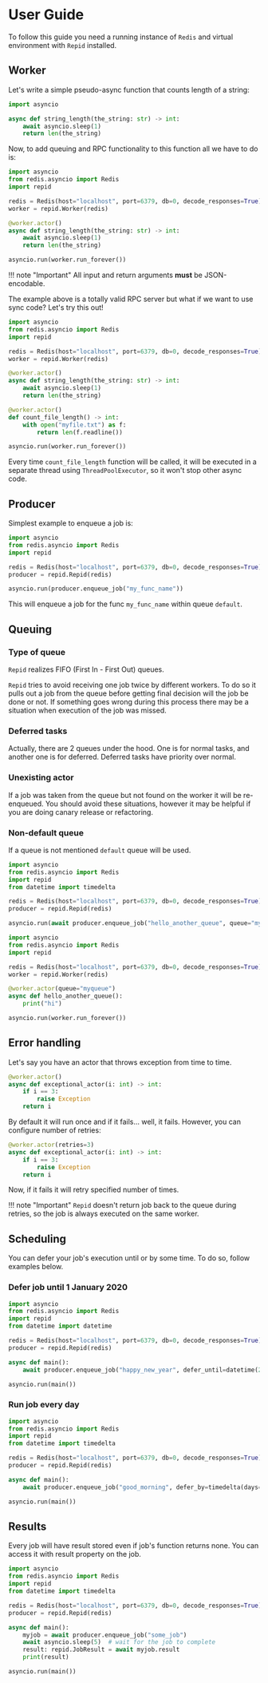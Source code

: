 # User Guide

To follow this guide you need a running instance of `Redis` and virtual environment with `Repid` installed.

## Worker

Let's write a simple pseudo-async function that counts length of a string:

```python
import asyncio

async def string_length(the_string: str) -> int:
    await asyncio.sleep(1)
    return len(the_string)

```

Now, to add queuing and RPC functionality to this function all we have to do is:

```python hl_lines="5 6 8 13"
import asyncio
from redis.asyncio import Redis
import repid

redis = Redis(host="localhost", port=6379, db=0, decode_responses=True)
worker = repid.Worker(redis)

@worker.actor()
async def string_length(the_string: str) -> int:
    await asyncio.sleep(1)
    return len(the_string)

asyncio.run(worker.run_forever())

```

!!! note "Important"
    All input and return arguments **must** be JSON-encodable.

The example above is a totally valid RPC server but what if we want to use sync code? Let's try this out!

```python hl_lines="13-16"
import asyncio
from redis.asyncio import Redis
import repid

redis = Redis(host="localhost", port=6379, db=0, decode_responses=True)
worker = repid.Worker(redis)

@worker.actor()
async def string_length(the_string: str) -> int:
    await asyncio.sleep(1)
    return len(the_string)

@worker.actor()
def count_file_length() -> int:
    with open("myfile.txt") as f:
        return len(f.readline())

asyncio.run(worker.run_forever())

```

Every time `count_file_length` function will be called, it will be executed in a separate thread using `ThreadPoolExecutor`, so it won't stop other async code.

## Producer

Simplest example to enqueue a job is:

```python
import asyncio
from redis.asyncio import Redis
import repid

redis = Redis(host="localhost", port=6379, db=0, decode_responses=True)
producer = repid.Repid(redis)

asyncio.run(producer.enqueue_job("my_func_name"))
```

This will enqueue a job for the func `my_func_name` within queue `default`.

## Queuing

### Type of queue

`Repid` realizes FIFO (First In - First Out) queues.

`Repid` tries to avoid receiving one job twice by different workers.
To do so it pulls out a job from the queue before getting final decision will the job be done or not.
If something goes wrong during this process there may be a situation when execution of the job was missed.

### Deferred tasks

Actually, there are 2 queues under the hood.
One is for normal tasks, and another one is for deferred.
Deferred tasks have priority over normal.

### Unexisting actor

If a job was taken from the queue but not found on the worker it will be re-enqueued.
You should avoid these situations, however it may be helpful if you are doing canary release or refactoring.

### Non-default queue

If a queue is not mentioned `default` queue will be used.

```python hl_lines="9"
import asyncio
from redis.asyncio import Redis
import repid
from datetime import timedelta

redis = Redis(host="localhost", port=6379, db=0, decode_responses=True)
producer = repid.Repid(redis)

asyncio.run(await producer.enqueue_job("hello_another_queue", queue="myqueue"))
```

```python hl_lines="8"
import asyncio
from redis.asyncio import Redis
import repid

redis = Redis(host="localhost", port=6379, db=0, decode_responses=True)
worker = repid.Worker(redis)

@worker.actor(queue="myqueue")
async def hello_another_queue():
    print("hi")

asyncio.run(worker.run_forever())

```

## Error handling

Let's say you have an actor that throws exception from time to time.

```python
@worker.actor()
async def exceptional_actor(i: int) -> int:
    if i == 3:
        raise Exception
    return i
```

By default it will run once and if it fails... well, it fails.
However, you can configure number of retries:

```python hl_lines="1"
@worker.actor(retries=3)
async def exceptional_actor(i: int) -> int:
    if i == 3:
        raise Exception
    return i
```

Now, if it fails it will retry specified number of times.

!!! note "Important"
    `Repid` doesn't return job back to the queue during retries, so the job is always executed on the same worker.

## Scheduling

You can defer your job's execution until or by some time. To do so, follow examples below.

### Defer job until 1 January 2020

```python hl_lines="10"
import asyncio
from redis.asyncio import Redis
import repid
from datetime import datetime

redis = Redis(host="localhost", port=6379, db=0, decode_responses=True)
producer = repid.Repid(redis)

async def main():
    await producer.enqueue_job("happy_new_year", defer_until=datetime(2020, 1, 1))

asyncio.run(main())
```

### Run job every day

```python hl_lines="10"
import asyncio
from redis.asyncio import Redis
import repid
from datetime import timedelta

redis = Redis(host="localhost", port=6379, db=0, decode_responses=True)
producer = repid.Repid(redis)

async def main():
    await producer.enqueue_job("good_morning", defer_by=timedelta(days=1))

asyncio.run(main())
```

## Results

Every job will have result stored even if job's function returns none.
You can access it with result property on the job.

```python hl_lines="12"
import asyncio
from redis.asyncio import Redis
import repid
from datetime import timedelta

redis = Redis(host="localhost", port=6379, db=0, decode_responses=True)
producer = repid.Repid(redis)

async def main():
    myjob = await producer.enqueue_job("some_job")
    await asyncio.sleep(5)  # wait for the job to complete
    result: repid.JobResult = await myjob.result
    print(result)

asyncio.run(main())
```
